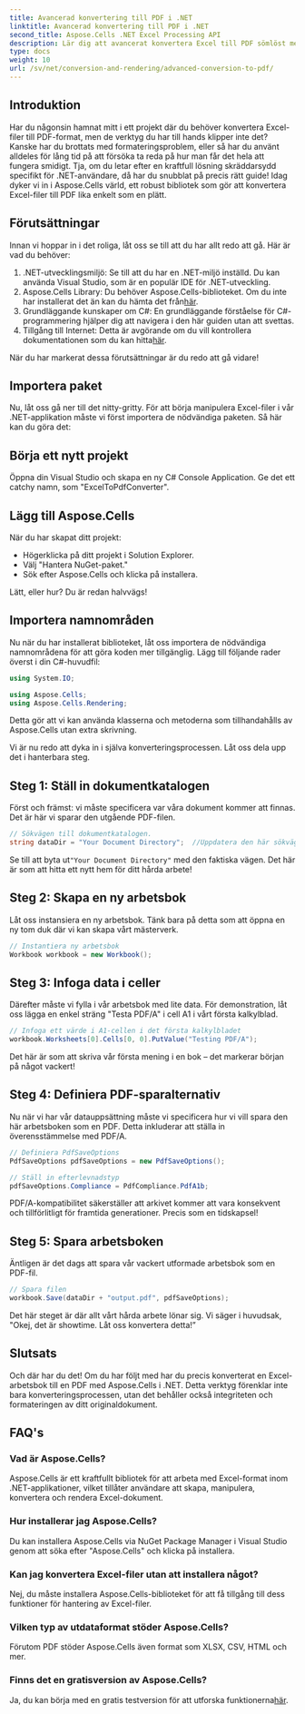 ```yaml
---
title: Avancerad konvertering till PDF i .NET
linktitle: Avancerad konvertering till PDF i .NET
second_title: Aspose.Cells .NET Excel Processing API
description: Lär dig att avancerat konvertera Excel till PDF sömlöst med Aspose.Cells i .NET. Följ vår steg-för-steg-guide.
type: docs
weight: 10
url: /sv/net/conversion-and-rendering/advanced-conversion-to-pdf/
---
```

## Introduktion

Har du någonsin hamnat mitt i ett projekt där du behöver konvertera Excel-filer till PDF-format, men de verktyg du har till hands klipper inte det? Kanske har du brottats med formateringsproblem, eller så har du använt alldeles för lång tid på att försöka ta reda på hur man får det hela att fungera smidigt. Tja, om du letar efter en kraftfull lösning skräddarsydd specifikt för .NET-användare, då har du snubblat på precis rätt guide! Idag dyker vi in i Aspose.Cells värld, ett robust bibliotek som gör att konvertera Excel-filer till PDF lika enkelt som en plätt. 

## Förutsättningar

Innan vi hoppar in i det roliga, låt oss se till att du har allt redo att gå. Här är vad du behöver:

1. .NET-utvecklingsmiljö: Se till att du har en .NET-miljö inställd. Du kan använda Visual Studio, som är en populär IDE för .NET-utveckling.
2.  Aspose.Cells Library: Du behöver Aspose.Cells-biblioteket. Om du inte har installerat det än kan du hämta det från[här](https://releases.aspose.com/cells/net/).
3. Grundläggande kunskaper om C#: En grundläggande förståelse för C#-programmering hjälper dig att navigera i den här guiden utan att svettas.
4.  Tillgång till Internet: Detta är avgörande om du vill kontrollera dokumentationen som du kan hitta[här](https://reference.aspose.com/cells/net/). 

När du har markerat dessa förutsättningar är du redo att gå vidare!

## Importera paket

Nu, låt oss gå ner till det nitty-gritty. För att börja manipulera Excel-filer i vår .NET-applikation måste vi först importera de nödvändiga paketen. Så här kan du göra det:

## Börja ett nytt projekt

Öppna din Visual Studio och skapa en ny C# Console Application. Ge det ett catchy namn, som "ExcelToPdfConverter".

## Lägg till Aspose.Cells

När du har skapat ditt projekt:
- Högerklicka på ditt projekt i Solution Explorer.
- Välj "Hantera NuGet-paket."
- Sök efter Aspose.Cells och klicka på installera. 

Lätt, eller hur? Du är redan halvvägs!

## Importera namnområden

Nu när du har installerat biblioteket, låt oss importera de nödvändiga namnområdena för att göra koden mer tillgänglig. Lägg till följande rader överst i din C#-huvudfil:

```csharp
using System.IO;

using Aspose.Cells;
using Aspose.Cells.Rendering;
```

Detta gör att vi kan använda klasserna och metoderna som tillhandahålls av Aspose.Cells utan extra skrivning.

Vi är nu redo att dyka in i själva konverteringsprocessen. Låt oss dela upp det i hanterbara steg. 

## Steg 1: Ställ in dokumentkatalogen

Först och främst: vi måste specificera var våra dokument kommer att finnas. Det är här vi sparar den utgående PDF-filen. 

```csharp
// Sökvägen till dokumentkatalogen.
string dataDir = "Your Document Directory";  //Uppdatera den här sökvägen till din specifika katalog
```

 Se till att byta ut`"Your Document Directory"` med den faktiska vägen. Det här är som att hitta ett nytt hem för ditt hårda arbete!

## Steg 2: Skapa en ny arbetsbok

Låt oss instansiera en ny arbetsbok. Tänk bara på detta som att öppna en ny tom duk där vi kan skapa vårt mästerverk.

```csharp
// Instantiera ny arbetsbok
Workbook workbook = new Workbook();
```

## Steg 3: Infoga data i celler

Därefter måste vi fylla i vår arbetsbok med lite data. För demonstration, låt oss lägga en enkel sträng "Testa PDF/A" i cell A1 i vårt första kalkylblad. 

```csharp
// Infoga ett värde i A1-cellen i det första kalkylbladet
workbook.Worksheets[0].Cells[0, 0].PutValue("Testing PDF/A");
```

Det här är som att skriva vår första mening i en bok – det markerar början på något vackert!

## Steg 4: Definiera PDF-sparalternativ

Nu när vi har vår datauppsättning måste vi specificera hur vi vill spara den här arbetsboken som en PDF. Detta inkluderar att ställa in överensstämmelse med PDF/A. 

```csharp
// Definiera PdfSaveOptions
PdfSaveOptions pdfSaveOptions = new PdfSaveOptions();

// Ställ in efterlevnadstyp
pdfSaveOptions.Compliance = PdfCompliance.PdfA1b;
```

PDF/A-kompatibilitet säkerställer att arkivet kommer att vara konsekvent och tillförlitligt för framtida generationer. Precis som en tidskapsel!

## Steg 5: Spara arbetsboken

Äntligen är det dags att spara vår vackert utformade arbetsbok som en PDF-fil. 

```csharp
// Spara filen
workbook.Save(dataDir + "output.pdf", pdfSaveOptions);
```

Det här steget är där allt vårt hårda arbete lönar sig. Vi säger i huvudsak, "Okej, det är showtime. Låt oss konvertera detta!”

## Slutsats

Och där har du det! Om du har följt med har du precis konverterat en Excel-arbetsbok till en PDF med Aspose.Cells i .NET. Detta verktyg förenklar inte bara konverteringsprocessen, utan det behåller också integriteten och formateringen av ditt originaldokument.

## FAQ's

### Vad är Aspose.Cells?
Aspose.Cells är ett kraftfullt bibliotek för att arbeta med Excel-format inom .NET-applikationer, vilket tillåter användare att skapa, manipulera, konvertera och rendera Excel-dokument.

### Hur installerar jag Aspose.Cells?
Du kan installera Aspose.Cells via NuGet Package Manager i Visual Studio genom att söka efter "Aspose.Cells" och klicka på installera.

### Kan jag konvertera Excel-filer utan att installera något?
Nej, du måste installera Aspose.Cells-biblioteket för att få tillgång till dess funktioner för hantering av Excel-filer.

### Vilken typ av utdataformat stöder Aspose.Cells?
Förutom PDF stöder Aspose.Cells även format som XLSX, CSV, HTML och mer.

### Finns det en gratisversion av Aspose.Cells?
 Ja, du kan börja med en gratis testversion för att utforska funktionerna[här](https://releases.aspose.com/).